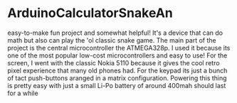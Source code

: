 # ArduinoCalculatorSnakeAn 
easy-to-make fun project and somewhat helpful! 
It's a device that can do math but also can play the 'ol classic snake game. 
The main part of the project is the central microcontroller the ATMEGA328p. 
I used it because its one of the most popular low-cost microcontrollers and easy to use! 
For the screen, I went with the classic Nokia 5110 because it gives the cool retro pixel experience that many old phones had. 
For the keypad its just a bunch of tact push-buttons aranged in a matrix configuration.
 Powering this thing is pretty easy with just a small Li-Po battery of around 400mah should last for a while
